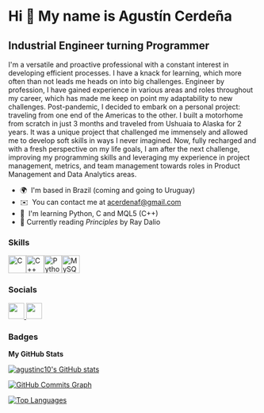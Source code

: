 Hi 👋 My name is Agustín Cerdeña
================================

Industrial Engineer turning Programmer
--------------------------------------

I'm a versatile and proactive professional with a constant interest in developing efficient processes. I have a knack for learning, which more often than not leads me heads on into big challenges. Engineer by profession, I have gained experience in various areas and roles throughout my career, which has made me keep on point my adaptability to new challenges. Post-pandemic, I decided to embark on a personal project: traveling from one end of the Americas to the other. I built a motorhome from scratch in just 3 months and traveled from Ushuaia to Alaska for 2 years. It was a unique project that challenged me immensely and allowed me to develop soft skills in ways I never imagined. Now, fully recharged and with a fresh perspective on my life goals, I am after the next challenge, improving my programming skills and leveraging my experience in project management, metrics, and team management towards roles in Product Management and Data Analytics areas.

* 🌍  I'm based in Brazil (coming and going to Uruguay)
* ✉️  You can contact me at [acerdenaf@gmail.com](mailto:acerdenaf@gmail.com)
* 🧠  I'm learning Python, C and MQL5 (C++)
* 📖  Currently reading *Principles* by Ray Dalio
<!--
* 🤝  I'm open to collaborating on a
* ⚡  
-->
### Skills


<p align="left">
<a href="https://docs.microsoft.com/en-us/cpp/?view=msvc-170" target="_blank" rel="noreferrer"><img src="https://raw.githubusercontent.com/danielcranney/readme-generator/main/public/icons/skills/c-colored.svg" width="36" height="36" alt="C" /></a><a href="https://docs.microsoft.com/en-us/cpp/?view=msvc-170" target="_blank" rel="noreferrer"><img src="https://raw.githubusercontent.com/danielcranney/readme-generator/main/public/icons/skills/cplusplus-colored.svg" width="36" height="36" alt="C++" /></a><a href="https://www.python.org/" target="_blank" rel="noreferrer"><img src="https://raw.githubusercontent.com/danielcranney/readme-generator/main/public/icons/skills/python-colored.svg" width="36" height="36" alt="Python" /></a><a href="https://www.mysql.com/" target="_blank" rel="noreferrer"><img src="https://raw.githubusercontent.com/danielcranney/readme-generator/main/public/icons/skills/mysql-colored.svg" width="36" height="36" alt="MySQL" /></a>
</p>


### Socials

<p align="left"> <a href="https://www.github.com/agustinc10" target="_blank" rel="noreferrer"> <picture> <source media="(prefers-color-scheme: dark)" srcset="https://raw.githubusercontent.com/danielcranney/readme-generator/main/public/icons/socials/github-dark.svg" /> <source media="(prefers-color-scheme: light)" srcset="https://raw.githubusercontent.com/danielcranney/readme-generator/main/public/icons/socials/github.svg" /> <img src="https://raw.githubusercontent.com/danielcranney/readme-generator/main/public/icons/socials/github.svg" width="32" height="32" /> </picture> </a> <a href="https://www.linkedin.com/in/agustín-cerdeña-00020398/" target="_blank" rel="noreferrer"> <picture> <source media="(prefers-color-scheme: dark)" srcset="https://raw.githubusercontent.com/danielcranney/readme-generator/main/public/icons/socials/linkedin-dark.svg" /> <source media="(prefers-color-scheme: light)" srcset="https://raw.githubusercontent.com/danielcranney/readme-generator/main/public/icons/socials/linkedin.svg" /> <img src="https://raw.githubusercontent.com/danielcranney/readme-generator/main/public/icons/socials/linkedin.svg" width="32" height="32" /> </picture> </a></p>


### Badges

<b>My GitHub Stats</b>

<a href="http://www.github.com/agustinc10"><img src="https://github-readme-stats.vercel.app/api?username=agustinc10&show_icons=true&hide=&count_private=true&title_color=0891b2&text_color=ffffff&icon_color=0891b2&bg_color=1c1917&hide_border=true&show_icons=true" alt="agustinc10's GitHub stats" /></a>

<a href="http://www.github.com/agustinc10"><img src="https://github-readme-activity-graph.cyclic.app/graph?username=agustinc10&bg_color=1c1917&color=ffffff&line=0891b2&point=ffffff&area_color=1c1917&area=true&hide_border=true&custom_title=GitHub%20Commits%20Graph" alt="GitHub Commits Graph" /></a>

<a href="https://github.com/agustinc10" align="left"><img src="https://github-readme-stats.vercel.app/api/top-langs/?username=agustinc10&langs_count=10&title_color=0891b2&text_color=ffffff&icon_color=0891b2&bg_color=1c1917&hide_border=true&locale=en&custom_title=Top%20%Languages" alt="Top Languages" /></a>

